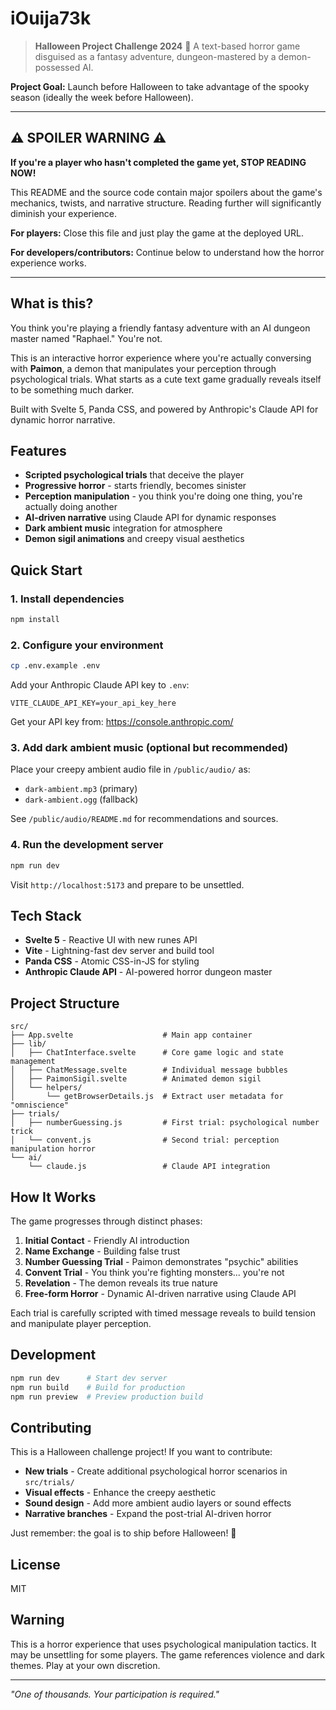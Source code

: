 # iOuija73k

> **Halloween Project Challenge 2024** 🎃
> A text-based horror game disguised as a fantasy adventure, dungeon-mastered by a demon-possessed AI.

**Project Goal:** Launch before Halloween to take advantage of the spooky season (ideally the week before Halloween).

---

## ⚠️ SPOILER WARNING ⚠️

**If you're a player who hasn't completed the game yet, STOP READING NOW!**

This README and the source code contain major spoilers about the game's mechanics, twists, and narrative structure. Reading further will significantly diminish your experience.

**For players:** Close this file and just play the game at the deployed URL.

**For developers/contributors:** Continue below to understand how the horror experience works.

---

## What is this?

You think you're playing a friendly fantasy adventure with an AI dungeon master named "Raphael." You're not.

This is an interactive horror experience where you're actually conversing with **Paimon**, a demon that manipulates your perception through psychological trials. What starts as a cute text game gradually reveals itself to be something much darker.

Built with Svelte 5, Panda CSS, and powered by Anthropic's Claude API for dynamic horror narrative.

## Features

- **Scripted psychological trials** that deceive the player
- **Progressive horror** - starts friendly, becomes sinister
- **Perception manipulation** - you think you're doing one thing, you're actually doing another
- **AI-driven narrative** using Claude API for dynamic responses
- **Dark ambient music** integration for atmosphere
- **Demon sigil animations** and creepy visual aesthetics

## Quick Start

### 1. Install dependencies
```bash
npm install
```

### 2. Configure your environment
```bash
cp .env.example .env
```

Add your Anthropic Claude API key to `.env`:
```
VITE_CLAUDE_API_KEY=your_api_key_here
```

Get your API key from: https://console.anthropic.com/

### 3. Add dark ambient music (optional but recommended)
Place your creepy ambient audio file in `/public/audio/` as:
- `dark-ambient.mp3` (primary)
- `dark-ambient.ogg` (fallback)

See `/public/audio/README.md` for recommendations and sources.

### 4. Run the development server
```bash
npm run dev
```

Visit `http://localhost:5173` and prepare to be unsettled.

## Tech Stack

- **Svelte 5** - Reactive UI with new runes API
- **Vite** - Lightning-fast dev server and build tool
- **Panda CSS** - Atomic CSS-in-JS for styling
- **Anthropic Claude API** - AI-powered horror dungeon master

## Project Structure

```
src/
├── App.svelte                    # Main app container
├── lib/
│   ├── ChatInterface.svelte      # Core game logic and state management
│   ├── ChatMessage.svelte        # Individual message bubbles
│   ├── PaimonSigil.svelte        # Animated demon sigil
│   └── helpers/
│       └── getBrowserDetails.js  # Extract user metadata for "omniscience"
├── trials/
│   ├── numberGuessing.js         # First trial: psychological number trick
│   └── convent.js                # Second trial: perception manipulation horror
└── ai/
    └── claude.js                 # Claude API integration
```

## How It Works

The game progresses through distinct phases:

1. **Initial Contact** - Friendly AI introduction
2. **Name Exchange** - Building false trust
3. **Number Guessing Trial** - Paimon demonstrates "psychic" abilities
4. **Convent Trial** - You think you're fighting monsters... you're not
5. **Revelation** - The demon reveals its true nature
6. **Free-form Horror** - Dynamic AI-driven narrative using Claude API

Each trial is carefully scripted with timed message reveals to build tension and manipulate player perception.

## Development

```bash
npm run dev      # Start dev server
npm run build    # Build for production
npm run preview  # Preview production build
```

## Contributing

This is a Halloween challenge project! If you want to contribute:

- **New trials** - Create additional psychological horror scenarios in `src/trials/`
- **Visual effects** - Enhance the creepy aesthetic
- **Sound design** - Add more ambient audio layers or sound effects
- **Narrative branches** - Expand the post-trial AI-driven horror

Just remember: the goal is to ship before Halloween! 🎃

## License

MIT

## Warning

This is a horror experience that uses psychological manipulation tactics. It may be unsettling for some players. The game references violence and dark themes. Play at your own discretion.

---

*"One of thousands. Your participation is required."*
